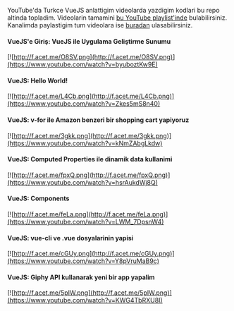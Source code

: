 YouTube'da Turkce VueJS anlattigim videolarda yazdigim kodlari bu repo altinda topladim. Videolarin tamamini [bu YouTube playlist'inde](https://www.youtube.com/playlist?list=PLa3NvhdFWNipwk1KXeUpVQnAiAfuBw4El) bulabilirsiniz. Kanalimda paylastigim tum videolara ise [buradan](https://www.youtube.com/c/fatihacet) ulasabilirsiniz.


#### VueJS'e Giriş: VueJS ile Uygulama Geliştirme Sunumu
[![http://f.acet.me/O8SV.png](http://f.acet.me/O8SV.png)](https://www.youtube.com/watch?v=byuboztKw9E)

#### VueJS: Hello World!
[![http://f.acet.me/L4Cb.png](http://f.acet.me/L4Cb.png)](https://www.youtube.com/watch?v=Zkes5mS8n40)

#### VueJS: v-for ile Amazon benzeri bir shopping cart yapiyoruz
[![http://f.acet.me/3gkk.png](http://f.acet.me/3gkk.png)](https://www.youtube.com/watch?v=kNmZAbgLkdw)

#### VueJS: Computed Properties ile dinamik data kullanimi
[![http://f.acet.me/fpxQ.png](http://f.acet.me/fpxQ.png)](https://www.youtube.com/watch?v=hsrAukdWj8Q)

#### VueJS: Components
[![http://f.acet.me/feLa.png](http://f.acet.me/feLa.png)](https://www.youtube.com/watch?v=LWM_7DpsnW4)

#### VueJS: vue-cli ve .vue dosyalarinin yapisi
[![http://f.acet.me/cGUy.png](http://f.acet.me/cGUy.png)](https://www.youtube.com/watch?v=Y8pVruMaB9c)

#### VueJS: Giphy API kullanarak yeni bir app yapalim
[![http://f.acet.me/5pIW.png](http://f.acet.me/5pIW.png)](https://www.youtube.com/watch?v=KWG4TbRXU8I)
